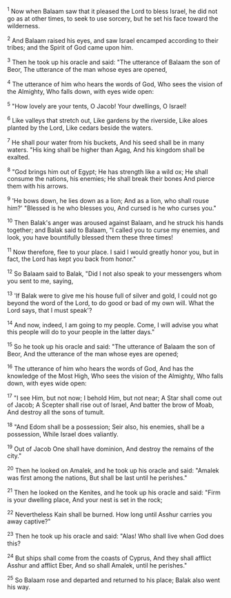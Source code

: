 <sup>1</sup> 
Now when Balaam saw that it pleased the Lord to bless Israel, he did not go as at other times, to seek to use sorcery, but he set his face toward the wilderness. 

<sup>2</sup> 
And Balaam raised his eyes, and saw Israel encamped according to their tribes; and the Spirit of God came upon him. 

<sup>3</sup> 
Then he took up his oracle and said: "The utterance of Balaam the son of Beor, The utterance of the man whose eyes are opened, 

<sup>4</sup> 
The utterance of him who hears the words of God, Who sees the vision of the Almighty, Who falls down, with eyes wide open: 

<sup>5</sup> 
"How lovely are your tents, O Jacob! Your dwellings, O Israel! 

<sup>6</sup> 
Like valleys that stretch out, Like gardens by the riverside, Like aloes planted by the Lord, Like cedars beside the waters. 

<sup>7</sup> 
He shall pour water from his buckets, And his seed shall be in many waters. "His king shall be higher than Agag, And his kingdom shall be exalted. 

<sup>8</sup> 
"God brings him out of Egypt; He has strength like a wild ox; He shall consume the nations, his enemies; He shall break their bones And pierce them with his arrows. 

<sup>9</sup> 
'He bows down, he lies down as a lion; And as a lion, who shall rouse him?' "Blessed is he who blesses you, And cursed is he who curses you." 

<sup>10</sup> 
Then Balak's anger was aroused against Balaam, and he struck his hands together; and Balak said to Balaam, "I called you to curse my enemies, and look, you have bountifully blessed them these three times! 

<sup>11</sup> 
Now therefore, flee to your place. I said I would greatly honor you, but in fact, the Lord has kept you back from honor." 

<sup>12</sup> 
So Balaam said to Balak, "Did I not also speak to your messengers whom you sent to me, saying, 

<sup>13</sup> 
'If Balak were to give me his house full of silver and gold, I could not go beyond the word of the Lord, to do good or bad of my own will. What the Lord says, that I must speak'? 

<sup>14</sup> 
And now, indeed, I am going to my people. Come, I will advise you what this people will do to your people in the latter days." 

<sup>15</sup> 
So he took up his oracle and said: "The utterance of Balaam the son of Beor, And the utterance of the man whose eyes are opened; 

<sup>16</sup> 
The utterance of him who hears the words of God, And has the knowledge of the Most High, Who sees the vision of the Almighty, Who falls down, with eyes wide open: 

<sup>17</sup> 
"I see Him, but not now; I behold Him, but not near; A Star shall come out of Jacob; A Scepter shall rise out of Israel, And batter the brow of Moab, And destroy all the sons of tumult. 

<sup>18</sup> 
"And Edom shall be a possession; Seir also, his enemies, shall be a possession, While Israel does valiantly. 

<sup>19</sup> 
Out of Jacob One shall have dominion, And destroy the remains of the city." 

<sup>20</sup> 
Then he looked on Amalek, and he took up his oracle and said: "Amalek was first among the nations, But shall be last until he perishes." 

<sup>21</sup> 
Then he looked on the Kenites, and he took up his oracle and said: "Firm is your dwelling place, And your nest is set in the rock; 

<sup>22</sup> 
Nevertheless Kain shall be burned. How long until Asshur carries you away captive?" 

<sup>23</sup> 
Then he took up his oracle and said: "Alas! Who shall live when God does this? 

<sup>24</sup> 
But ships shall come from the coasts of Cyprus, And they shall afflict Asshur and afflict Eber, And so shall Amalek, until he perishes." 

<sup>25</sup> 
So Balaam rose and departed and returned to his place; Balak also went his way.